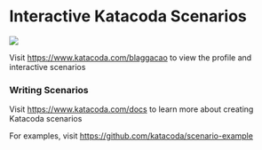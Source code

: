 # Interactive Katacoda Scenarios

[![](http://shields.katacoda.com/katacoda/blaggacao/count.svg)](https://www.katacoda.com/blaggacao "Get your profile on Katacoda.com")

Visit https://www.katacoda.com/blaggacao to view the profile and interactive scenarios

### Writing Scenarios
Visit https://www.katacoda.com/docs to learn more about creating Katacoda scenarios

For examples, visit https://github.com/katacoda/scenario-example

